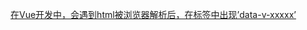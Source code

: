 [在Vue开发中，会遇到html被浏览器解析后，在标签中出现’data-v-xxxxx’](https://www.csdn.net/gather_27/OtTaYgysOTkyLWJsb2cO0O0O.html)